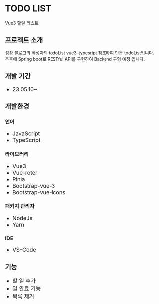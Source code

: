 # TODO LIST

Vue3 할일 리스트

## 프로젝트 소개

<span style='font-size: 100%'>성장 블로그의 작성자의 todoList vue3-typesript 참조하여 만든 todoList입니다.<br>
추후에 Spring boot로 RESTful API를 구현하여 Backend 구형 예정 입니다.</span>

## 개발 기간

<ul>
    <li style="font-size:125%">23.05.10~</li>
</ul>

## 개발환경

### 언어

<ul>
    <li style="font-size:125%">JavaScript</li>
    <li style="font-size:125%">TypeScript</li>
</ul>

### 라이브러리

<ul>
    <li style="font-size:125%">Vue3</li>
    <li style="font-size:125%">Vue-roter</li>
    <li style="font-size:125%">Pinia</li>
    <li style="font-size:125%">Bootstrap-vue-3</li>
    <li style="font-size:125%">Bootstrap-vue-icons</li>
</ul>

### 패키지 관리자

<ul>
    <li style="font-size:125%">NodeJs</li>
    <li style="font-size:125%">Yarn</li>
</ul>

### IDE

<ul>
    <li style="font-size:125%">VS-Code</li>
</ul>

## 기능

<ul>
    <li style='font-size: 125%'>할 일 추가</li>
    <li style='font-size: 125%'>일 완료 기능</li>
    <li style='font-size: 125%'>목록 제거</li>
</ul>
